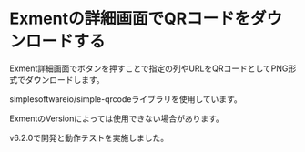# Exmentの詳細画面でQRコードをダウンロードする
Exment詳細画面でボタンを押すことで指定の列やURLをQRコードとしてPNG形式でダウンロードします。

simplesoftwareio/simple-qrcodeライブラリを使用しています。

ExmentのVersionによっては使用できない場合があります。

v6.2.0で開発と動作テストを実施しました。


